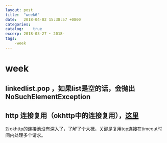 ```yaml
---
layout: post
title:  "week6"
date:   2018-04-02 15:38:57 +0800
categories: 
catalog:    true
excerp: 2018-03-27 ~ 2018-
tags:
    -week
---
```

# week

## linkedlist.pop ，如果list是空的话，会抛出NoSuchElementException

## http 连接复用（okhttp中的连接复用），[这里](https://blog.csdn.net/tangjiean/article/details/51729371)

对okhttp的连接池没有深入了，了解了个大概，关键是复用tcp连接在timeout时间内处理多个请求。